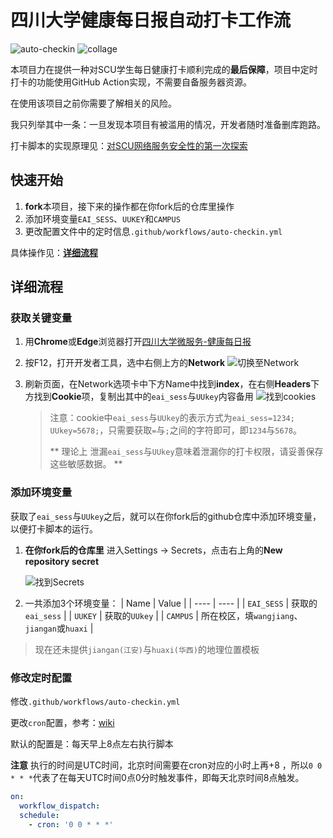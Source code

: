 # **四川大学健康每日报自动打卡工作流**

![auto-checkin](https://github.com/hx-w/scu-covid-auto-checkin/workflows/auto-checkin/badge.svg)
![collage](https://img.shields.io/badge/collage-SCU-ff69b4)

本项目力在提供一种对SCU学生每日健康打卡顺利完成的**最后保障**，项目中定时打卡的功能使用GitHub Action实现，不需要自备服务器资源。

在使用该项目之前你需要了解相关的风险。

我只列举其中一条：一旦发现本项目有被滥用的情况，开发者随时准备删库跑路。

打卡脚本的实现原理见：[对SCU网络服务安全性的第一次探索](https://blog.hx-w.top/article/a44f/)

## 快速开始

1. **fork**本项目，接下来的操作都在你fork后的仓库里操作
2. 添加环境变量`EAI_SESS`、`UUKEY`和`CAMPUS`
3. 更改配置文件中的定时信息`.github/workflows/auto-checkin.yml`

具体操作见：[**详细流程**](#详细流程)

## 详细流程

### 获取关键变量

1. 用**Chrome**或**Edge**浏览器打开[四川大学微服务-健康每日报](https://wfw.scu.edu.cn/ncov/wap/default/index)

2. 按F12，打开开发者工具，选中右侧上方的**Network** 
    ![切换至Network](https://ibed.csgowiki.top/image/fig-1.png)

3. 刷新页面，在Network选项卡中下方Name中找到**index**，在右侧**Headers**下方找到**Cookie**项，复制出其中的`eai_sess`与`UUkey`内容备用
    ![找到cookies](https://ibed.csgowiki.top/image/find-cookies.png)

    > 注意：cookie中`eai_sess`与`UUkey`的表示方式为`eai_sess=1234; UUkey=5678;`，只需要获取`=`与`;`之间的字符即可，即`1234`与`5678`。
    >
    > ** 理论上 泄漏`eai_sess`与`UUkey`意味着泄漏你的打卡权限，请妥善保存这些敏感数据。 **

### 添加环境变量

获取了`eai_sess`与`UUkey`之后，就可以在你fork后的github仓库中添加环境变量，以便打卡脚本的运行。

1. **在你fork后的仓库里** 进入Settings -> Secrets，点击右上角的**New repository secret**

    ![找到Secrets](https://ibed.csgowiki.top/image/add_secrets.png)

2. 一共添加3个环境变量：
    | Name | Value |
    | ---- | ---- |
    | `EAI_SESS` | 获取的`eai_sess` |
    | `UUKEY` | 获取的`UUkey` |
    | `CAMPUS` | 所在校区，填`wangjiang`、`jiangan`或`huaxi` |

> 现在还未提供`jiangan(江安)`与`huaxi(华西)`的地理位置模板
### 修改定时配置

修改`.github/workflows/auto-checkin.yml`

更改`cron`配置，参考：[wiki](https://zh.wikipedia.org/wiki/Cron)

默认的配置是：每天早上8点左右执行脚本

**注意** 执行的时间是UTC时间，北京时间需要在cron对应的小时上再+8 ，所以`0 0 * * *`代表了在每天UTC时间0点0分时触发事件，即每天北京时间8点触发。

```yaml
on:
  workflow_dispatch:
  schedule:
    - cron: '0 0 * * *'
```